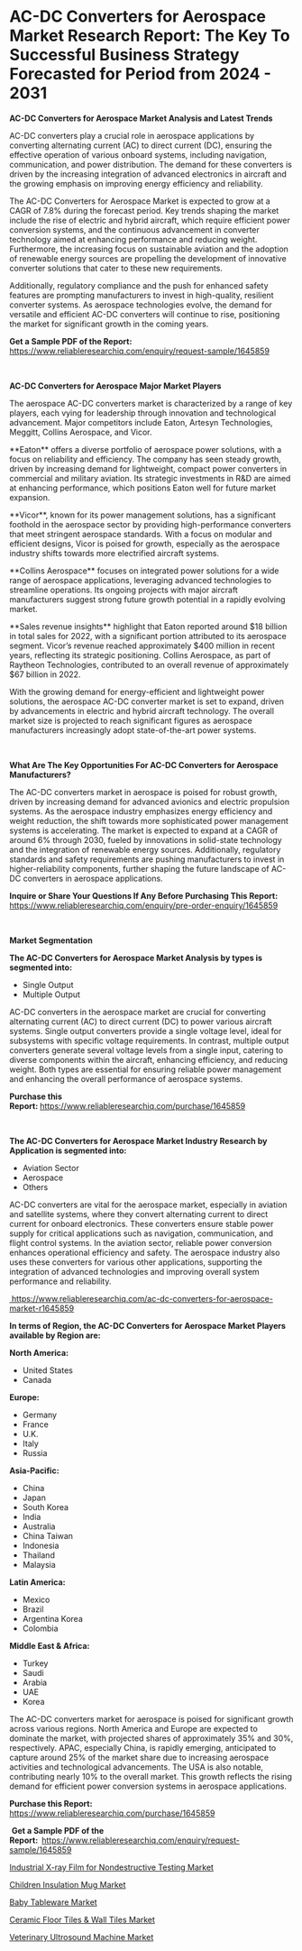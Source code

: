 <p><h1>AC-DC Converters for Aerospace Market Research Report: The Key To Successful Business Strategy Forecasted for Period from 2024 - 2031</h1></p><p><strong>AC-DC Converters for Aerospace Market Analysis and Latest Trends</strong></p>
<p><p>AC-DC converters play a crucial role in aerospace applications by converting alternating current (AC) to direct current (DC), ensuring the effective operation of various onboard systems, including navigation, communication, and power distribution. The demand for these converters is driven by the increasing integration of advanced electronics in aircraft and the growing emphasis on improving energy efficiency and reliability.</p><p>The AC-DC Converters for Aerospace Market is expected to grow at a CAGR of 7.8% during the forecast period. Key trends shaping the market include the rise of electric and hybrid aircraft, which require efficient power conversion systems, and the continuous advancement in converter technology aimed at enhancing performance and reducing weight. Furthermore, the increasing focus on sustainable aviation and the adoption of renewable energy sources are propelling the development of innovative converter solutions that cater to these new requirements.</p><p>Additionally, regulatory compliance and the push for enhanced safety features are prompting manufacturers to invest in high-quality, resilient converter systems. As aerospace technologies evolve, the demand for versatile and efficient AC-DC converters will continue to rise, positioning the market for significant growth in the coming years.</p></p>
<p><strong>Get a Sample PDF of the Report:&nbsp;</strong> <a href="https://www.reliableresearchiq.com/enquiry/request-sample/1645859?utm_campaign=1780&utm_medium=2&utm_source=Github&utm_content=ia&utm_term=27102024&utm_id=ac-dc-converters-for-aerospace">https://www.reliableresearchiq.com/enquiry/request-sample/1645859</a></p>
<p>&nbsp;</p>
<p><strong>AC-DC Converters for Aerospace Major Market Players</strong></p>
<p><p>The aerospace AC-DC converters market is characterized by a range of key players, each vying for leadership through innovation and technological advancement. Major competitors include Eaton, Artesyn Technologies, Meggitt, Collins Aerospace, and Vicor.</p><p>**Eaton** offers a diverse portfolio of aerospace power solutions, with a focus on reliability and efficiency. The company has seen steady growth, driven by increasing demand for lightweight, compact power converters in commercial and military aviation. Its strategic investments in R&D are aimed at enhancing performance, which positions Eaton well for future market expansion.</p><p>**Vicor**, known for its power management solutions, has a significant foothold in the aerospace sector by providing high-performance converters that meet stringent aerospace standards. With a focus on modular and efficient designs, Vicor is poised for growth, especially as the aerospace industry shifts towards more electrified aircraft systems.</p><p>**Collins Aerospace** focuses on integrated power solutions for a wide range of aerospace applications, leveraging advanced technologies to streamline operations. Its ongoing projects with major aircraft manufacturers suggest strong future growth potential in a rapidly evolving market.</p><p>**Sales revenue insights** highlight that Eaton reported around $18 billion in total sales for 2022, with a significant portion attributed to its aerospace segment. Vicor’s revenue reached approximately $400 million in recent years, reflecting its strategic positioning. Collins Aerospace, as part of Raytheon Technologies, contributed to an overall revenue of approximately $67 billion in 2022.</p><p>With the growing demand for energy-efficient and lightweight power solutions, the aerospace AC-DC converter market is set to expand, driven by advancements in electric and hybrid aircraft technology. The overall market size is projected to reach significant figures as aerospace manufacturers increasingly adopt state-of-the-art power systems.</p></p>
<p>&nbsp;</p>
<p><strong>What Are The Key Opportunities For AC-DC Converters for Aerospace Manufacturers?</strong></p>
<p><p>The AC-DC converters market in aerospace is poised for robust growth, driven by increasing demand for advanced avionics and electric propulsion systems. As the aerospace industry emphasizes energy efficiency and weight reduction, the shift towards more sophisticated power management systems is accelerating. The market is expected to expand at a CAGR of around 6% through 2030, fueled by innovations in solid-state technology and the integration of renewable energy sources. Additionally, regulatory standards and safety requirements are pushing manufacturers to invest in higher-reliability components, further shaping the future landscape of AC-DC converters in aerospace applications.</p></p>
<p><strong>Inquire or Share Your Questions If Any Before Purchasing This Report:</strong> <a href="https://www.reliableresearchiq.com/enquiry/pre-order-enquiry/1645859?utm_campaign=1780&utm_medium=2&utm_source=Github&utm_content=ia&utm_term=27102024&utm_id=ac-dc-converters-for-aerospace">https://www.reliableresearchiq.com/enquiry/pre-order-enquiry/1645859</a></p>
<p>&nbsp;</p>
<p><strong>Market Segmentation</strong></p>
<p><strong>The AC-DC Converters for Aerospace Market Analysis by types is segmented into:</strong></p>
<p><ul><li>Single Output</li><li>Multiple Output</li></ul></p>
<p><p>AC-DC converters in the aerospace market are crucial for converting alternating current (AC) to direct current (DC) to power various aircraft systems. Single output converters provide a single voltage level, ideal for subsystems with specific voltage requirements. In contrast, multiple output converters generate several voltage levels from a single input, catering to diverse components within the aircraft, enhancing efficiency, and reducing weight. Both types are essential for ensuring reliable power management and enhancing the overall performance of aerospace systems.</p></p>
<p><strong>Purchase this Report:&nbsp;</strong><a href="https://www.reliableresearchiq.com/purchase/1645859?utm_campaign=1780&utm_medium=2&utm_source=Github&utm_content=ia&utm_term=27102024&utm_id=ac-dc-converters-for-aerospace">https://www.reliableresearchiq.com/purchase/1645859</a></p>
<p>&nbsp;</p>
<p><strong>The AC-DC Converters for Aerospace Market Industry Research by Application is segmented into:</strong></p>
<p><ul><li>Aviation Sector</li><li>Aerospace</li><li>Others</li></ul></p>
<p><p>AC-DC converters are vital for the aerospace market, especially in aviation and satellite systems, where they convert alternating current to direct current for onboard electronics. These converters ensure stable power supply for critical applications such as navigation, communication, and flight control systems. In the aviation sector, reliable power conversion enhances operational efficiency and safety. The aerospace industry also uses these converters for various other applications, supporting the integration of advanced technologies and improving overall system performance and reliability.</p></p>
<p><a href="https://www.reliableresearchiq.com/ac-dc-converters-for-aerospace-market-r1645859?utm_campaign=1780&utm_medium=2&utm_source=Github&utm_content=ia&utm_term=27102024&utm_id=ac-dc-converters-for-aerospace">&nbsp;https://www.reliableresearchiq.com/ac-dc-converters-for-aerospace-market-r1645859</a></p>
<p><strong>In terms of Region, the AC-DC Converters for Aerospace Market Players available by Region are:</strong></p>
<p>
    <p> <strong> North America: </strong>
        <ul>
            <li>United States</li>
            <li>Canada</li>
        </ul>
        </p> 
    <p> <strong> Europe: </strong>
        <ul>
            <li>Germany</li>
            <li>France</li>
            <li>U.K.</li>
            <li>Italy</li>
            <li>Russia</li>
        </ul>
        </p> 
    <p> <strong> Asia-Pacific: </strong>
        <ul>
            <li>China</li>
            <li>Japan</li>
            <li>South Korea</li>
            <li>India</li>
            <li>Australia</li>
            <li>China Taiwan</li>
            <li>Indonesia</li>
            <li>Thailand</li>
            <li>Malaysia</li>
        </ul>
        </p> 
    <p> <strong> Latin America: </strong>
        <ul>
            <li>Mexico</li>
            <li>Brazil</li>
            <li>Argentina Korea</li>
            <li>Colombia</li>
        </ul>
        </p> 
    <p> <strong> Middle East & Africa: </strong>
        <ul>
            <li>Turkey</li>
            <li>Saudi</li>
            <li>Arabia</li>
            <li>UAE</li>
            <li>Korea</li>
        </ul>
    </p>
    </p>
<p><p>The AC-DC converters market for aerospace is poised for significant growth across various regions. North America and Europe are expected to dominate the market, with projected shares of approximately 35% and 30%, respectively. APAC, especially China, is rapidly emerging, anticipated to capture around 25% of the market share due to increasing aerospace activities and technological advancements. The USA is also notable, contributing nearly 10% to the overall market. This growth reflects the rising demand for efficient power conversion systems in aerospace applications.</p></p>
<p><strong>Purchase this Report: </strong><a href="https://www.reliableresearchiq.com/purchase/1645859?utm_campaign=1780&utm_medium=2&utm_source=Github&utm_content=ia&utm_term=27102024&utm_id=ac-dc-converters-for-aerospace">https://www.reliableresearchiq.com/purchase/1645859</a></p>
<p>&nbsp;<strong>Get a Sample PDF of the Report:&nbsp;&nbsp;</strong><a href="https://www.reliableresearchiq.com/enquiry/request-sample/1645859?utm_campaign=1780&utm_medium=2&utm_source=Github&utm_content=ia&utm_term=27102024&utm_id=ac-dc-converters-for-aerospace">https://www.reliableresearchiq.com/enquiry/request-sample/1645859</a></p>
<p><strong></strong></p>
<p><p><a href="https://www.linkedin.com/pulse/industrial-x-ray-film-nondestructive-testing-market-refracting-th8we?trk=public_post_embed_feed-article-content&utm_campaign=1780&utm_medium=2&utm_source=Github&utm_content=ia&utm_term=27102024&utm_id=ac-dc-converters-for-aerospace">Industrial X-ray Film for Nondestructive Testing Market</a></p><p><a href="https://www.linkedin.com/pulse/children-insulation-mug-market-research-report-exploring-wd8fe?trk=public_post_embed_feed-article-content&utm_campaign=1780&utm_medium=2&utm_source=Github&utm_content=ia&utm_term=27102024&utm_id=ac-dc-converters-for-aerospace">Children Insulation Mug Market</a></p><p><a href="https://www.linkedin.com/pulse/baby-tableware-market-global-trends-forecast-2024-2031-p2b4e?trk=public_post_embed_feed-article-content&utm_campaign=1780&utm_medium=2&utm_source=Github&utm_content=ia&utm_term=27102024&utm_id=ac-dc-converters-for-aerospace">Baby Tableware Market</a></p><p><a href="https://www.linkedin.com/pulse/ceramic-floor-tiles-wall-market-navigating-challenges-supre?trk=public_post_embed_feed-article-content&utm_campaign=1780&utm_medium=2&utm_source=Github&utm_content=ia&utm_term=27102024&utm_id=ac-dc-converters-for-aerospace">Ceramic Floor Tiles & Wall Tiles Market</a></p><p><a href="https://www.linkedin.com/pulse/driving-forces-global-veterinary-ultrosound-machine-market-ja2te?trk=public_post_embed_feed-article-content&utm_campaign=1780&utm_medium=2&utm_source=Github&utm_content=ia&utm_term=27102024&utm_id=ac-dc-converters-for-aerospace">Veterinary Ultrosound Machine Market</a></p></p>